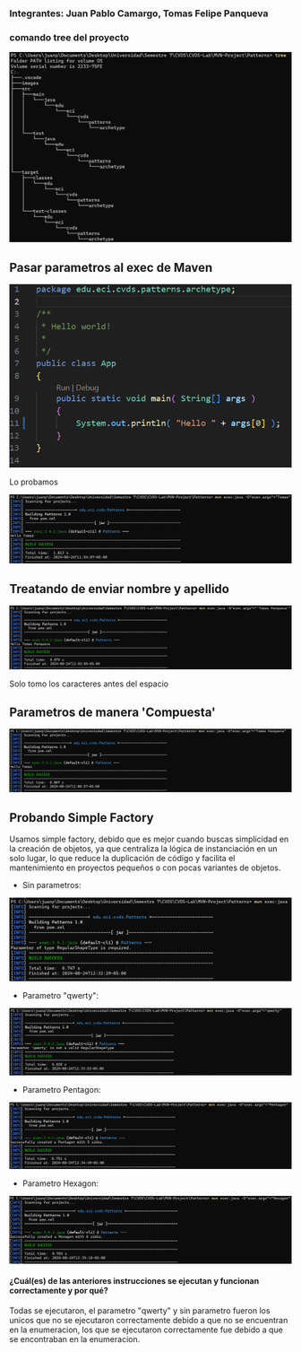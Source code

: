 ### Integrantes: Juan Pablo Camargo, Tomas Felipe Panqueva

### comando tree del proyecto
![alt text](images/image.png)

## Pasar parametros al exec de Maven
![alt text](images/image1.png)

Lo probamos

![alt text](images/image2.png)

## Treatando de enviar nombre y apellido

![alt text](images/image3.png)

Solo tomo los caracteres antes del espacio

## Parametros de manera 'Compuesta'

![alt text](images/image4.png)

## Probando Simple Factory

Usamos simple factory, debido que es mejor cuando buscas simplicidad en la creación de objetos, ya que centraliza la lógica de instanciación en un solo lugar, lo que reduce la duplicación de código y facilita el mantenimiento en proyectos pequeños o con pocas variantes de objetos.

- Sin parametros:

![alt text](images/image5.png)

- Parametro "qwerty":

![alt text](images/image6.png)

- Parametro Pentagon:

![alt text](images/image7.png)

- Parametro Hexagon:

![alt text](images/image8.png)

#### ¿Cuál(es) de las anteriores instrucciones se ejecutan y funcionan correctamente y por qué?
Todas se ejecutaron, el parametro "qwerty" y sin parametro fueron los unicos que no se ejecutaron correctamente debido a que no se encuentran en la enumeracion, los que se ejecutaron correctamente fue debido a que se encontraban en la enumeracion.